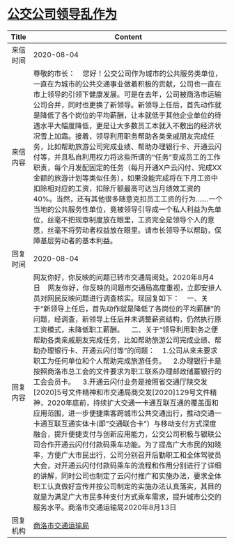 # [公交公司领导乱作为](http://www.shangluo.gov.cn/zmhd/ldxxxx.jsp?urltype=leadermail.LeaderMailContentUrl&wbtreeid=1112&leadermailid=6275)

| Title |                                                                                                                                                                                                                                                                                                                               Content                                                                                                                                                                                                                                                                                                                                |
|:-----:|----------------------------------------------------------------------------------------------------------------------------------------------------------------------------------------------------------------------------------------------------------------------------------------------------------------------------------------------------------------------------------------------------------------------------------------------------------------------------------------------------------------------------------------------------------------------------------------------------------------------------------------------------------------------|
| 来信时间  | 2020-08-04                                                                                                                                                                                                                                                                                                                                                                                                                                                                                                                                                                                                                                                           |
| 来信内容  | 尊敬的市长：    您好！公交公司作为城市的公共服务类单位，一直在为城市的公共交通事业做着积极的贡献，公司也一直在市上领导的引领下健康发展。可是在去年，公司被商洛市运输公司合并，同时也更换了新领导。新领导上任后，首先动作就是降低了各个岗位的平均薪酬，让本就低于其他企业单位的待遇水平大幅度降低，更是让大多数员工本就入不敷出的经济状况雪上加霜。接着，领导利用职务帮助各类亲戚朋友完成任务，比如帮助旅游公司完成业绩、帮助办理银行卡、开通云闪付等，并且私自利用权力将这些所谓的“任务”变成员工的工作职责，每个月发配固定的任务（每月开通X户云闪付、完成XX金额的旅游计划等类似任务），如果没能完成将在下月工资中扣除相对应的工资，扣除斤额最高可达当月绩效工资的40%。当然，还有其他很多随意克扣员工工资的行为.......一个当地的公共服务性单位，竟被领导引导成一个私人利益为先单位，丝毫不把规章制度放在眼里，工资完全是领导个人的意愿，丝毫不将劳动者权益放在眼里。请市长领导予以帮助，保障基层劳动者的基本利益。                                                                                                                                                                                                   |
| 回复时间  | 2020-08-04                                                                                                                                                                                                                                                                                                                                                                                                                                                                                                                                                                                                                                                           |
| 回复内容  | 网友你好，你反映的问题已转市交通局阅处。2020年8月4日    网友你好，你反映的问题市交通局高度重视，立即安排人员对网民反映问题进行调查核实。现回复如下：    一、关于“新领导上任后，首先动作就是降低了各岗位的平均薪酬”的问题，经调查，新领导上任后并未调整薪资结构，仍然执行原工资模式，未降低职工薪酬。    二、关于“领导利用职务之便帮助各类亲戚朋友完成任务，比如帮助旅游公司完成业绩、帮助办理银行卡、开通云闪付等”的问题：    1.公司从来未要求职工为任何单位和个人帮助完成旅游任务。    2.办理银行卡是按照商洛市总工会的文件要求为职工联系办理邮政储蓄银行的工会会员卡。    3.开通云闪付业务是按照省交通厅陕交发[2020]5号文件精神和市交通局商交发[2020]129号文件精神，2020年底前，持续扩大交通一卡通互联互通的覆盖面和应用范围，进一步便捷乘客跨城市公共交通出行，推动交通一卡通互联互通实体卡(即“交通联合卡”）与移动支付方式深度融合，提升便捷支付与创新应用能力，公交公司积极与银联公司合作开通云闪付付款码乘车功能。为了提高广大市民的知晓率，方便广大市民出行，公司分别召开后勤职工和全体驾驶员大会，对开通云闪付付款码乘车的流程和作用分别进行了详细的讲解，同时公司也制定了云闪付推广和实施办法，要求全体职工认真做好宣传并按公司制定的实施办法认真落实，其目的就是为满足广大市民多种支付方式乘车需求，提升城市公交的服务水平。商洛市交通运输局2020年8月13日 |
| 回复机构  | [商洛市交通运输局](../../category/agencies/商洛市交通运输局.md)                                                                                                                                                                                                                                                                                                                                                                                                                                                                                                                                                                                                                      |